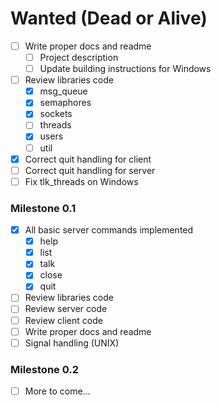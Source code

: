 # Wanted (Dead or Alive)

- [ ] Write proper docs and readme
  + [ ] Project description
  + [ ] Update building instructions for Windows
- [ ] Review libraries code
  + [x] msg_queue
  + [x] semaphores
  + [x] sockets
  + [ ] threads
  + [x] users
  + [ ] util
- [x] Correct quit handling for client
- [ ] Correct quit handling for server
- [ ] Fix tlk_threads on Windows

### Milestone 0.1
- [x] All basic server commands implemented
  + [x] help
  + [x] list
  + [x] talk
  + [x] close
  + [x] quit
- [ ] Review libraries code
- [ ] Review server code
- [ ] Review client code
- [ ] Write proper docs and readme
- [ ] Signal handling (UNIX)

### Milestone 0.2
- [ ] More to come...
